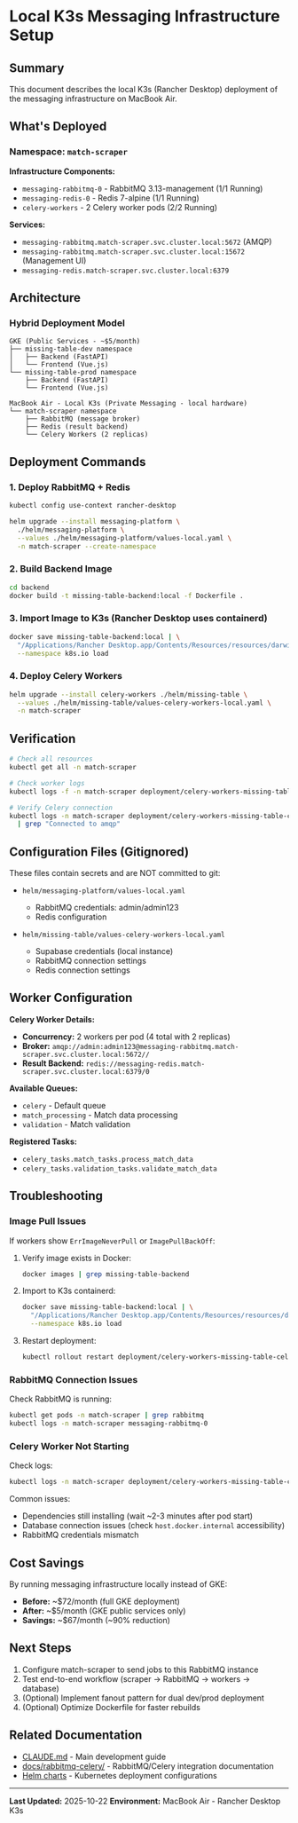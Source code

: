 # Local K3s Messaging Infrastructure Setup

## Summary

This document describes the local K3s (Rancher Desktop) deployment of the messaging infrastructure on MacBook Air.

## What's Deployed

### Namespace: `match-scraper`

**Infrastructure Components:**
- `messaging-rabbitmq-0` - RabbitMQ 3.13-management (1/1 Running)
- `messaging-redis-0` - Redis 7-alpine (1/1 Running)
- `celery-workers` - 2 Celery worker pods (2/2 Running)

**Services:**
- `messaging-rabbitmq.match-scraper.svc.cluster.local:5672` (AMQP)
- `messaging-rabbitmq.match-scraper.svc.cluster.local:15672` (Management UI)
- `messaging-redis.match-scraper.svc.cluster.local:6379`

## Architecture

### Hybrid Deployment Model

```
GKE (Public Services - ~$5/month)
├── missing-table-dev namespace
│   ├── Backend (FastAPI)
│   └── Frontend (Vue.js)
└── missing-table-prod namespace
    ├── Backend (FastAPI)
    └── Frontend (Vue.js)

MacBook Air - Local K3s (Private Messaging - local hardware)
└── match-scraper namespace
    ├── RabbitMQ (message broker)
    ├── Redis (result backend)
    └── Celery Workers (2 replicas)
```

## Deployment Commands

### 1. Deploy RabbitMQ + Redis

```bash
kubectl config use-context rancher-desktop

helm upgrade --install messaging-platform \
  ./helm/messaging-platform \
  --values ./helm/messaging-platform/values-local.yaml \
  -n match-scraper --create-namespace
```

### 2. Build Backend Image

```bash
cd backend
docker build -t missing-table-backend:local -f Dockerfile .
```

### 3. Import Image to K3s (Rancher Desktop uses containerd)

```bash
docker save missing-table-backend:local | \
  "/Applications/Rancher Desktop.app/Contents/Resources/resources/darwin/bin/nerdctl" \
  --namespace k8s.io load
```

### 4. Deploy Celery Workers

```bash
helm upgrade --install celery-workers ./helm/missing-table \
  --values ./helm/missing-table/values-celery-workers-local.yaml \
  -n match-scraper
```

## Verification

```bash
# Check all resources
kubectl get all -n match-scraper

# Check worker logs
kubectl logs -f -n match-scraper deployment/celery-workers-missing-table-celery-worker

# Verify Celery connection
kubectl logs -n match-scraper deployment/celery-workers-missing-table-celery-worker \
  | grep "Connected to amqp"
```

## Configuration Files (Gitignored)

These files contain secrets and are NOT committed to git:

- `helm/messaging-platform/values-local.yaml`
  - RabbitMQ credentials: admin/admin123
  - Redis configuration

- `helm/missing-table/values-celery-workers-local.yaml`
  - Supabase credentials (local instance)
  - RabbitMQ connection settings
  - Redis connection settings

## Worker Configuration

**Celery Worker Details:**
- **Concurrency:** 2 workers per pod (4 total with 2 replicas)
- **Broker:** `amqp://admin:admin123@messaging-rabbitmq.match-scraper.svc.cluster.local:5672//`
- **Result Backend:** `redis://messaging-redis.match-scraper.svc.cluster.local:6379/0`

**Available Queues:**
- `celery` - Default queue
- `match_processing` - Match data processing
- `validation` - Match validation

**Registered Tasks:**
- `celery_tasks.match_tasks.process_match_data`
- `celery_tasks.validation_tasks.validate_match_data`

## Troubleshooting

### Image Pull Issues

If workers show `ErrImageNeverPull` or `ImagePullBackOff`:

1. Verify image exists in Docker:
   ```bash
   docker images | grep missing-table-backend
   ```

2. Import to K3s containerd:
   ```bash
   docker save missing-table-backend:local | \
     "/Applications/Rancher Desktop.app/Contents/Resources/resources/darwin/bin/nerdctl" \
     --namespace k8s.io load
   ```

3. Restart deployment:
   ```bash
   kubectl rollout restart deployment/celery-workers-missing-table-celery-worker -n match-scraper
   ```

### RabbitMQ Connection Issues

Check RabbitMQ is running:
```bash
kubectl get pods -n match-scraper | grep rabbitmq
kubectl logs -n match-scraper messaging-rabbitmq-0
```

### Celery Worker Not Starting

Check logs:
```bash
kubectl logs -n match-scraper deployment/celery-workers-missing-table-celery-worker --tail=100
```

Common issues:
- Dependencies still installing (wait ~2-3 minutes after pod start)
- Database connection issues (check `host.docker.internal` accessibility)
- RabbitMQ credentials mismatch

## Cost Savings

By running messaging infrastructure locally instead of GKE:
- **Before:** ~$72/month (full GKE deployment)
- **After:** ~$5/month (GKE public services only)
- **Savings:** ~$67/month (~90% reduction)

## Next Steps

1. Configure match-scraper to send jobs to this RabbitMQ instance
2. Test end-to-end workflow (scraper → RabbitMQ → workers → database)
3. (Optional) Implement fanout pattern for dual dev/prod deployment
4. (Optional) Optimize Dockerfile for faster rebuilds

## Related Documentation

- [CLAUDE.md](./CLAUDE.md) - Main development guide
- [docs/rabbitmq-celery/](./docs/rabbitmq-celery/) - RabbitMQ/Celery integration documentation
- [Helm charts](./helm/) - Kubernetes deployment configurations

---

**Last Updated:** 2025-10-22
**Environment:** MacBook Air - Rancher Desktop K3s
